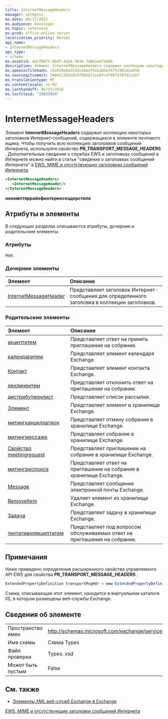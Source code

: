 ```yaml
---
title: InternetMessageHeaders
manager: sethgros
ms.date: 09/17/2015
ms.audience: Developer
ms.topic: reference
ms.prod: office-online-server
localization_priority: Normal
api_name:
- InternetMessageHeaders
api_type:
- schema
ms.assetid: 4dcf8671-96df-4a2d-9836-7e8e3a67e0db
description: Элемент InternetMessageHeaders содержит коллекцию некоторых заголовков Интернет-сообщений, содержащихся в элементе почтового ящика. Чтобы получить всю коллекцию заголовков сообщений Интернета, используйте свойство PR_TRANSPORT_MESSAGE_HEADERS. Для получения дополнительных сведений о службах EWS и заголовках сообщений Интернета Сижеттинг заголовки сообщений Интернета EWS, MIME и отсутствующие заголовки сообщений Интернета.
ms.openlocfilehash: 2da529a8a3532cebb2791b285b7673c962a2a656
ms.sourcegitcommit: 34041125dc8c5f993b21cebfc4f8b72f0fd2cb6f
ms.translationtype: MT
ms.contentlocale: ru-RU
ms.lasthandoff: 06/25/2018
ms.locfileid: "19833954"
---
```

# <a name="internetmessageheaders"></a>InternetMessageHeaders

Элемент **InternetMessageHeaders** содержит коллекцию некоторых заголовков Интернет-сообщений, содержащихся в элементе почтового ящика. Чтобы получить всю коллекцию заголовков сообщений Интернета, используйте свойство **PR_TRANSPORT_MESSAGE_HEADERS** . Дополнительные сведения о службах EWS и заголовках сообщений в Интернете можно найти в статье "сведения о заголовках сообщений Интернета" в [EWS, MIME и отсутствующих заголовках сообщений Интернета](http://msdn.microsoft.com/en-us/library/exchange/hh545614%28v=exchg.140%29.aspx).
  
```XML
<InternetMessageHeaders>
   <InternetMessageHeader/>
</InternetMessageHeaders>
```

 **нонемптяррайофинтернесеадерстипе**
## <a name="attributes-and-elements"></a>Атрибуты и элементы

В следующих разделах описываются атрибуты, дочерние и родительские элементы.
  
### <a name="attributes"></a>Атрибуты

Нет.
  
### <a name="child-elements"></a>Дочерние элементы

|**Элемент**|**Описание**|
|:-----|:-----|
|[InternetMessageHeader](internetmessageheader.md) <br/> |Представляет заголовок Интернет-сообщения для определенного заголовка в коллекции заголовков.  <br/> |
   
### <a name="parent-elements"></a>Родительские элементы

|**Элемент**|**Описание**|
|:-----|:-----|
|[акцептитем](acceptitem.md) <br/> |Представляет ответ на принять приглашение на собрание.  <br/> |
|[календаритем](calendaritem.md) <br/> |Представляет элемент календаря Exchange.  <br/> |
|[Контакт](contact.md) <br/> |Представляет элемент контакта Exchange.  <br/> |
|[деклинеитем](declineitem.md) <br/> |Представляет отклонить ответ на приглашения на собрание.  <br/> |
|[дистрибутионлист](distributionlist.md) <br/> |Представляет список рассылки.  <br/> |
|[Элемент](item.md) <br/> |Представляет элемент в хранилище Exchange.  <br/> |
|[митингканцеллатион](meetingcancellation.md) <br/> |Представляет отмену собрания в хранилище Exchange.  <br/> |
|[митингмессаже](meetingmessage.md) <br/> |Представляет собрание в хранилище Exchange.  <br/> |
|[Свойство meetingrequest](meetingrequest.md) <br/> |Представляет приглашение на собрание в хранилище Exchange.  <br/> |
|[митингреспонсе](meetingresponse.md) <br/> |Представляет ответ на приглашение на собрание в хранилище Exchange.  <br/> |
|[Message](message-ex15websvcsotherref.md) <br/> |Представляет сообщение электронной почты Exchange.  <br/> |
|[RemoveItem](removeitem.md) <br/> |Удаляет элемент из хранилища Exchange.  <br/> |
|[Задача](task.md) <br/> |Представляет задачу в хранилище Exchange.  <br/> |
|[тентативелякцептитем](tentativelyacceptitem.md) <br/> |Представляет под вопросом обслуживаемых ответ на приглашения на собрание.  <br/> |
   
## <a name="remarks"></a>Примечания

Ниже приведено определение расширенного свойства управляемого API EWS для свойства **PR_TRANSPORT_MESSAGE_HEADERS** . 
  
```cs
ExtendedPropertyDefinition transportMsgHdr = new ExtendedPropertyDefinition(0x007D, MapiPropertyType.String);
```

Схема, описывающая этот элемент, находится в виртуальном каталоге IIS, в котором размещены веб-службы Exchange.
  
## <a name="element-information"></a>Сведения об элементе

|||
|:-----|:-----|
|Пространство имен  <br/> |http://schemas.microsoft.com/exchange/services/2006/types  <br/> |
|Имя схемы  <br/> |Схема Types  <br/> |
|Файл проверки  <br/> |Types. xsd  <br/> |
|Может быть пустым  <br/> |False  <br/> |
   
## <a name="see-also"></a>См. также



- [Элементы XML веб-служб Exchange в Exchange](ews-xml-elements-in-exchange.md)


[EWS, MIME и отсутствующие заголовки сообщений Интернета](http://msdn.microsoft.com/en-us/library/exchange/hh545614%28v=exchg.140%29.aspx)

